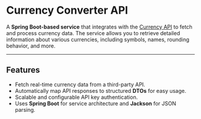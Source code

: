 # Currency Converter API

A **Spring Boot-based service** that integrates with the [Currency API](https://currencyapi.com/) to fetch and process currency data. The service allows you to retrieve detailed information about various currencies, including symbols, names, rounding behavior, and more.

---

## Features

- Fetch real-time currency data from a third-party API.
- Automatically map API responses to structured **DTOs** for easy usage.
- Scalable and configurable API key authentication.
- Uses **Spring Boot** for service architecture and **Jackson** for JSON parsing.
